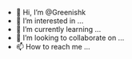 - 👋 Hi, I’m @Greenishk
- 👀 I’m interested in ...
- 🌱 I’m currently learning ...
- 💞️ I’m looking to collaborate on ...
- 📫 How to reach me ...

<!---
Greenishk/Greenishk is a ✨ special ✨ repository because its `README.md` (this file) appears on your GitHub profile.
You can click the Preview link to take a look at your changes.
--->
